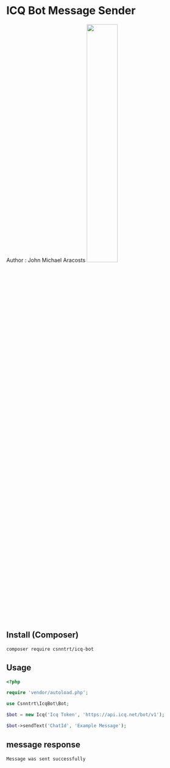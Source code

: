 # ICQ Bot Message Sender
Author : John Michael Aracosts
<img src="https://icq.com/botapi/res/logo_icq_new.png" width="40%">

## Install (Composer)
```
composer require csnntrt/icq-bot
```
## Usage
```php
<?php

require 'vendor/autoload.php';

use Csnntrt\IcqBot\Bot;

$bot = new Icq('Icq Token', 'https://api.icq.net/bot/v1');

$bot->sendText('ChatId', 'Example Message');


```
## message response
```
Message was sent successfully
```